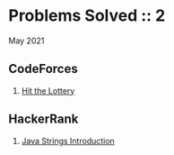 # Problems Solved :: 2
May 2021

CodeForces
-----------------
1. [Hit the Lottery](https://codeforces.com/problemset/problem/996/A)

HackerRank
-----------------
1. [Java Strings Introduction](https://www.hackerrank.com/challenges/java-strings-introduction/problem)